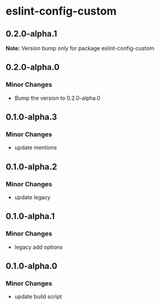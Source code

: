 # eslint-config-custom

## 0.2.0-alpha.1

**Note:** Version bump only for package eslint-config-custom

## 0.2.0-alpha.0

### Minor Changes

- Bump the version to 0.2.0-alpha.0

## 0.1.0-alpha.3

### Minor Changes

- update mentions

## 0.1.0-alpha.2

### Minor Changes

- update legacy

## 0.1.0-alpha.1

### Minor Changes

- legacy add options

## 0.1.0-alpha.0

### Minor Changes

- update build script

